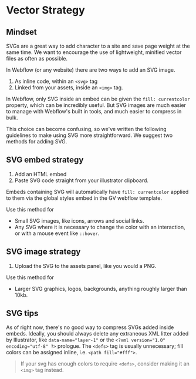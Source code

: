 # Vector Strategy

## Mindset

SVGs are a great way to add character to a site and save page weight at the same time. We want to encourage the use of lightweight, minified vector files as often as possible.

In Webflow (or any website) there are two ways to add an SVG image.

1.  As inline code, within an `<svg>` tag
2.  Linked from your assets, inside an `<img>` tag.

In Webflow, only SVG inside an embed can be given the `fill: currentcolor` property, which can be incredibly useful. But SVG images are much easier to manage with Webflow's built in tools, and much easier to compress in bulk.

This choice can become confusing, so we've written the following guidelines to make using SVG more straightforward. We suggest two methods for adding SVG.

## SVG embed strategy

1. Add an HTML embed
2. Paste SVG code straight from your illustrator clipboard.

Embeds containing SVG will automatically have `fill: currentcolor` applied to them via the global styles embed in the GV webflow template.

Use this method for

-   Small SVG images, like icons, arrows and social links.
-   Any SVG where it is necessary to change the color with an interaction, or with a mouse event like `::hover`.

## SVG image strategy

1. Upload the SVG to the assets panel, like you would a PNG.

Use this method for

-   Larger SVG graphics, logos, backgrounds, anything roughly larger than 10kb.

## SVG tips

As of right now, there's no good way to compress SVGs added inside embeds. Ideally, you should always delete any extraneous XML litter added by Illustrator, like `data-name="layer-1"` or the `<?xml version="1.0" encoding="utf-8" ?>` prologue. The `<defs>` tag is usually unnecessary; fill colors can be assigned inline, i.e. `<path fill="#fff">`.

> If your svg has enough colors to require `<defs>`, consider making it an `<img>` tag instead.
